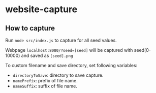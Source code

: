 # website-capture

## How to capture 

Run `node src/index.js` to capture for all seed values. 

Webpage `localhost:8080/?seed=[seed]` will be captured with seed(0-10000) and saved as `[seed].png` 

To custom filename and save directory, set following variables: 

- `directoryToSave`: directory to save capture.
- `namePrefix`: prefix of file name.
- `nameSuffix`: suffix of file name.
